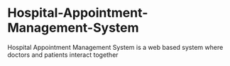 # Hospital-Appointment-Management-System
Hospital Appointment Management System is a web based system where doctors and patients interact together
